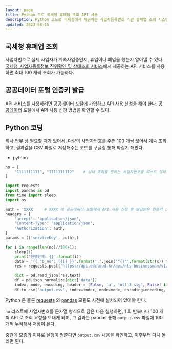 ```yaml
---
layout: page
title: Python 으로 국세청 휴폐업 조회 API 사용
description: Python 코드로 국세청에서 제공하는 사업자등록번호 기반 휴폐업 조회 시스템 API 사용 
updated: 2023-08-15
---
```


## 국세청 휴폐업 조회

사업자번호로 실제 사업자가 계속사업중인지, 휴업이나 폐업을 했는지 알아낼 수 있다. [국세청_사업자등록정보 진위확인 및 상태조회 서비스](https://www.data.go.kr/data/15081808/openapi.do)에서 제공하는 API 서비스를 사용하면 최대 100 개씩 조회가 가능하다.

## 공공데이터 포털 인증키 발급

API 서비스를 사용하려면 공공데이터 포털에 가입하고 API 사용 신청을 해야 한다. [공공데이터](https://www.data.go.kr/ugs/selectPublicDataUseGuideView.do) 포털에서 API 사용 신청 방법을 확인할 수 있다.

## Python 코딩

회사 업무 상 필요할 때가 있어서, 다량의 사업자번호를 주면 100 개씩 끊어서 계속 조회하고, 결과값을 CSV 파일로 저장해주는 코드를 구글링 통해 짜깁기 해봤다.

- python
```python
no = [
    "1111111111", "1111111112"    # 상태 조회를 원하는 사업자번호를 리스트 형태로 삽입
]

import requests
import pandas as pd
from time import sleep
import os

auth = 'XXXX'    # XXXX 에 공공데이터 포털에서 API 사용 신청 후 발급받은 인증키 삽입
headers = {
    'accept': 'application/json',
    'Content-Type': 'application/json',
    'Authorization': auth,
}
params = (('serviceKey', auth),)

for i in range(len(no)//100+1):
    sleep(1)
    print('진행단계: {}'.format(i))
    data = '{{ "b_no": [{}] }}'.format(','.join('"{}"'.format(str(x)) for x in no[i*100:(i+1)*100]))
    res = requests.post('https://api.odcloud.kr/api/nts-businessman/v1/status', headers=headers, params=params, data=data)

    dict = pd.read_json(res.text)
    df = pd.json_normalize(dict['data']) 
    index, mode, encoding, header = [False, 'a', 'utf-8-sig', False] if os.path.exists('output.csv') else [False, 'w', 'utf-8-sig', True]
    df.to_csv('output.csv', index=index, mode=mode, encoding=encoding, header=header)
```

Python 은 물론 [requests](https://requests.readthedocs.io/en/latest/) 와 [pandas](https://pandas.pydata.org/) 모듈도 사전에 설치되어 있어야 한다.

`no` 리스트에 사업자번호를 문자열 형식으로 담은 다음 실행하면, 1 회 반복마다 100 개씩 API 로 조회 요청을 보내게 되며, 그 결과는 pandas 통해 `output.csv` 파일에 100 개씩 누적해서 저장이 된다.

중간에 모종의 이유로 실행이 멈춘다면 `output.csv` 내용을 확인하고, 이후부터 다시 돌리면 된다.